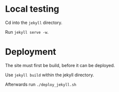 
# Local testing
Cd into the ````jekyll```` directory.

Run ````jekyll serve -w````.



# Deployment
The site must first be build, before it can be deployed.

Use ````jekyll build```` within the jekyll directory.

Afterwards run ````./deploy_jekyll.sh````
